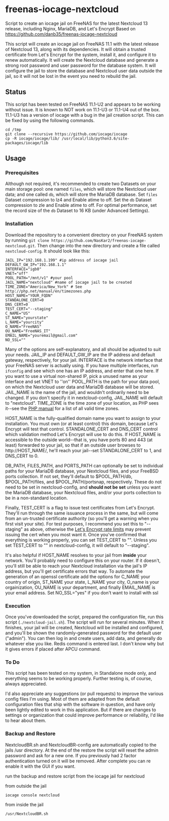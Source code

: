 # freenas-iocage-nextcloud
Script to create an iocage jail on FreeNAS for the latest Nextcloud 13 release, including Nginx, MariaDB, and Let's Encrypt
Based on https://github.com/danb35/freenas-iocage-nextcloud

This script will create an iocage jail on FreeNAS 11.1 with the latest release of Nextcloud 13, along with its dependencies.  It will obtain a trusted certificate from Let's Encrypt for the system, install it, and configure it to renew automatically.  It will create the Nextcloud database and generate a strong root password and user password for the database system.  It will configure the jail to store the database and Nextcloud user data outside the jail, so it will not be lost in the event you need to rebuild the jail.

## Status
This script has been tested on FreeNAS 11.1-U2 and appears to be working without issue.  It is known to NOT work on 11.1-U3 or 11.1-U4 out of the box. 11.1-U3 has a version of iocage with a bug in the jail creation script. This can be fixed by using the following commands.

```
cd /tmp
git clone --recursive https://github.com/iocage/iocage
cp -R iocage/iocage/lib/ /usr/local/lib/python3.6/site-packages/iocage/lib
```
## Usage

### Prerequisites
Although not required, it's recommended to create two Datasets on your main storage pool: one named `files`, which will store the Nextcloud user data; and one called `db`, which will store the MariaDB database.  Set `files` Dataset compression to lz4 and Enable atime to off. Set the `db` Dataset compression to zle and Enable atime to off.  For optimal performance, set the record size of the `db` Dataset to 16 KB (under Advanced Settings).

### Installation
Download the repository to a convenient directory on your FreeNAS system by running `git clone https://github.com/NasKar2/freenas-iocage-nextcloud.git`.  Then change into the new directory and create a file called `nextcloud-config`.  It should look like this:
```
JAIL_IP="192.168.1.199" #ip address of iocage jail
DEFAULT_GW_IP="192.168.1.1"
INTERFACE="igb0"
VNET="off"
POOL_PATH="/mnt/v1" #your pool
JAIL_NAME="nextcloud" #name of iocage jail to be created
TIME_ZONE="America/New_York" # See http://php.net/manual/en/timezones.php
HOST_NAME="YOUR_FQDN"
STANDALONE_CERT=0
DNS_CERT=0
TEST_CERT="--staging"
C_NAME="US"
ST_NAME="yourstate"
L_NAME="yourcity"
O_NAME="FreeNAS"
OU_NAME="FreeNAS_IT"
EMAIL_NAME="youremail@gmail.com"
NO_SSL=""

```
Many of the options are self-explanatory, and all should be adjusted to suit your needs.  JAIL_IP and DEFAULT_GW_IP are the IP address and default gateway, respectively, for your jail.  INTERFACE is the network interface that your FreeNAS server is actually using.  If you have multiple interfaces, run `ifconfig` and see which one has an IP address, and enter that one here. If you want to use a virtual non-shared IP, pick a unused name as your interface and set VNET to ''on''  POOL_PATH is the path for your data pool, on which the Nextcloud user data and MariaDB database will be stored.  JAIL_NAME is the name of the jail, and wouldn't ordinarily need to be changed.  If you don't specify it in nextcloud-config, JAIL_NAME will default to "nextcloud".  TIME_ZONE is the time zone of your location, as PHP sees it--see the [PHP manual](http://php.net/manual/en/timezones.php) for a list of all valid time zones.

HOST_NAME is the fully-qualified domain name you want to assign to your installation.  You must own (or at least control) this domain, because Let's Encrypt will test that control.  STANDALONE_CERT and DNS_CERT control which validation method Let's Encrypt will use to do this.  If HOST_NAME is accessible to the outside world--that is, you have ports 80 and 443 (at least) forwarded to your jail, so that if an outside user browses to http://HOST_NAME/, he'll reach your jail--set STANDALONE_CERT to 1, and DNS_CERT to 0.

DB_PATH, FILES_PATH, and PORTS_PATH can optionally be set to individual paths for your MariaDB database, your Nextcloud files, and your FreeBSD ports collection.  If not set, they'll default to $POOL_PATH/db, $POOL_PATH/files, and $POOL_PATH/portsnap, respectively.  These do not need to be set in nextcloud-config, and **should not be set** unless you want the MariaDB database, your Nextcloud files, and/or your ports collection to be in a non-standard location.

Finally, TEST_CERT is a flag to issue test certificates from Let's Encrypt.  They'll run through the same issuance process in the same, but will come from an un-trusted certificate authority (so you'll get a warning when you first visit your site).  For test purposes, I recommend you set this to "--staging" as above, otherwise the [Let's Encrypt rate limits](https://letsencrypt.org/docs/rate-limits/) may prevent issuing the cert when you most want it.  Once you've confirmed that everything is working properly, you can set TEST_CERT to "".  Unless you set TEST_CERT to "" in nextcloud-config, it will default to "--staging".

It's also helpful if HOST_NAME resolves to your jail from **inside** your network.  You'll probably need to configure this on your router.  If it doesn't, you'll still be able to reach your Nextcloud installation via the jail's IP address, but you'll get certificate errors that way.
To automate the generation of an openssl certificate add the options for C_NAME your country of origin, ST_NAME your state, L_NAME your city, O_name is your orgainization, OU_NAME is your department, and finally EMAIL_NAME is your email address.
Set NO_SSL="yes" if you don't want to install with ssl

### Execution
Once you've downloaded the script, prepared the configuration file, run this script (`./nextcloud-jail.sh`).  The script will run for several minutes.  When it finishes, your jail will be created, Nextcloud will be installed and configured, and you'll be shown the randomly-generated password for the default user ("admin").  You can then log in and create users, add data, and generally do whatever else you like. Redis command is entered last. I don't know why but it gives errors if placed after APCU command.

### To Do
This script has been tested on my system, in Standalone mode only, and everything seems to be working properly.  Further testing is, of course, always appreciated.

I'd also appreciate any suggestions (or pull requests) to improve the various config files I'm using.  Most of them are adapted from the default configuration files that ship with the software in question, and have only been lightly edited to work in this application.  But if there are changes to settings or organization that could improve performance or reliability, I'd like to hear about them.

### Backup and Restore
NextcloudBR.sh and NextcloudBR-config are automatically copied to the jails /usr directory. At the end of the restore the script will reset the admin password and  ask for a new one.  If you previously had 2 factor authentication turned on it will be removed.  After complete you can re enable it with the GUI if you want. 

run the backup and restore script from the iocage jail for nextcloud

from outside the jail
```
iocage console nextcloud
```

from inside the jail
```
/usr/NextcloudBR.sh
```
